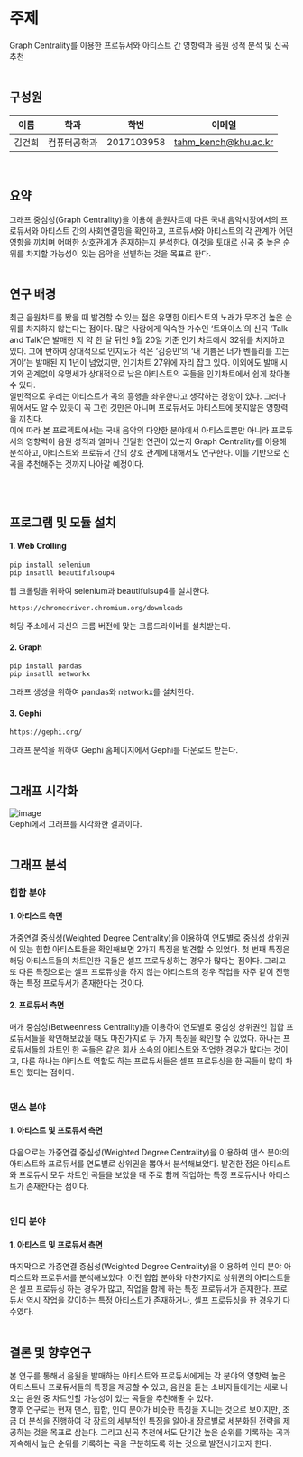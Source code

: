 # 주제
Graph Centrality를 이용한 프로듀서와 아티스트 간 영향력과 음원 성적 분석 및 신곡 추천<br/><br/>

## 구성원
|      이름       |      학과       |학번                          |이메일                          |
|----------------|----------------|-------------------------------|-------------------------------|
|김건희|컴퓨터공학과|2017103958            |tahm_kench@khu.ac.kr            |

<br/>

## 요약
그래프 중심성(Graph Centrality)을 이용해 음원차트에 따른 국내 음악시장에서의 프로듀서와 아티스트 간의 사회연결망을 확인하고, 프로듀서와 아티스트의 각 관계가 어떤 영향을 끼치며 어떠한 상호관계가 존재하는지 분석한다. 이것을 토대로 신곡 중 높은 순위를 차지할 가능성이 있는 음악을 선별하는 것을 목표로 한다.
<br/><br/>

## 연구 배경
최근 음원차트를 봤을 때 발견할 수 있는 점은 유명한 아티스트의 노래가 무조건 높은 순위를 차지하지 않는다는 점이다. 많은 사람에게 익숙한 가수인 ‘트와이스’의 신곡 ‘Talk and Talk’은 발매한 지 약 한 달 뒤인 9월 20일 기준 인기 차트에서 32위를 차지하고 있다. 그에 반하여 상대적으로 인지도가 적은 ‘김승민’의 ‘내 기쁨은 너가 벤틀리를 끄는 거야’는 발매된 지 1년이 넘었지만, 인기차트 27위에 자리 잡고 있다. 이외에도 발매 시기와 관계없이 유명세가 상대적으로 낮은 아티스트의 곡들을 인기차트에서 쉽게 찾아볼 수 있다.<br/>
일반적으로 우리는 아티스트가 곡의 흥행을 좌우한다고 생각하는 경향이 있다. 그러나 위에서도 알 수 있듯이 꼭 그런 것만은 아니며 프로듀서도 아티스트에 못지않은 영향력을 끼친다.<br/>
이에 따라 본 프로젝트에서는 국내 음악의 다양한 분야에서 아티스트뿐만 아니라 프로듀서의 영향력이 음원 성적과 얼마나 긴밀한 연관이 있는지 Graph Centrality를 이용해 분석하고, 아티스트와 프로듀서 간의 상호 관계에 대해서도 연구한다. 이를 기반으로 신곡을 추천해주는 것까지 나아갈 예정이다.

<br/><br/>

## 프로그램 및 모듈 설치
#### 1. Web Crolling
```
pip install selenium
pip insatll beautifulsoup4
```
웹 크롤링을 위하여 selenium과 beautifulsup4를 설치한다.

```
https://chromedriver.chromium.org/downloads
```
해당 주소에서 자신의 크롬 버전에 맞는 크롬드라이버를 설치받는다.<br/>


#### 2. Graph
```
pip install pandas
pip insatll networkx
```
그래프 생성을 위하여 pandas와 networkx를 설치한다.


#### 3. Gephi
```
https://gephi.org/
```
그래프 분석을 위하여 Gephi 홈페이지에서 Gephi를 다운로드 받는다.<br/><br/>

## 그래프 시각화
![image](https://user-images.githubusercontent.com/30266366/171357847-a042bcaf-bf5f-47e8-af12-68c6892a04a4.png)
<br/>
Gephi에서 그래프를 시각화한 결과이다.
<br/><br/>


## 그래프 분석
### 힙합 분야
#### 1. 아티스트 측면
가중연결 중심성(Weighted Degree Centrality)을 이용하여 연도별로 중심성 상위권에 있는 힙합 아티스트들을 확인해보면 2가지 특징을 발견할 수 있었다. 첫 번째 특징은 해당 아티스트들의 차트인한 곡들은 셀프 프로듀싱하는 경우가 많다는 점이다. 그리고 또 다른 특징으로는 셀프 프로듀싱을 하지 않는 아티스트의 경우 작업을 자주 같이 진행하는 특정 프로듀서가 존재한다는 것이다.
<br/>
#### 2. 프로듀서 측면
매개 중심성(Betweenness Centrality)을 이용하여 연도별로 중심성 상위권인 힙합 프로듀서들을 확인해보았을 때도 마찬가지로 두 가지 특징을 확인할 수 있었다. 하나는 프로듀서들의 차트인 한 곡들은 같은 회사 소속의 아티스트와 작업한 경우가 많다는 것이고, 다른 하나는 아티스트 역할도 하는 프로듀서들은 셀프 프로듀싱을 한 곡들이 많이 차트인 했다는 점이다.
<br/><br/>
### 댄스 분야
#### 1. 아티스트 및 프로듀서 측면
다음으로는 가중연결 중심성(Weighted Degree Centrality)을 이용하여 댄스 분야의 아티스트와 프로듀서를 연도별로 상위권을 뽑아서 분석해보았다. 발견한 점은 아티스트와 프로듀서 모두 차트인 곡들을 보았을 때 주로 함께 작업하는 특정 프로듀서나 아티스트가 존재한다는 점이다.
<br/><br/>
### 인디 분야
#### 1. 아티스트 및 프로듀서 측면
마지막으로 가중연결 중심성(Weighted Degree Centrality)을 이용하여 인디 분야 아티스트와 프로듀서를 분석해보았다. 이전 힙합 분야와 마찬가지로 상위권의 아티스트들은 셀프 프로듀싱 하는 경우가 많고, 작업을 함께 하는 특정 프로듀서가 존재한다. 프로듀서 역시 작업을 같이하는 특정 아티스트가 존재하거나, 셀프 프로듀싱을 한 경우가 다수였다.
<br/><br/>

## 결론 및 향후연구
본 연구를 통해서 음원을 발매하는 아티스트와 프로듀서에게는 각 분야의 영향력 높은 아티스트나 프로듀서들의 특징을 제공할 수 있고, 음원을 듣는 소비자들에게는 새로 나오는 음원 중 차트인할 가능성이 있는 곡들을 추천해줄 수 있다.<br/> 
향후 연구로는 현재 댄스, 힙합, 인디 분야가 비슷한 특징을 지니는 것으로 보이지만, 조금 더 분석을 진행하여 각 장르의 세부적인 특징을 알아내 장르별로 세분화된 전략을 제공하는 것을 목표로 삼는다. 그리고 신곡 추천에서도 단기간 높은 순위를 기록하는 곡과 지속해서 높은 순위를 기록하는 곡을 구분하도록 하는 것으로 발전시키고자 한다.
<br/> 

